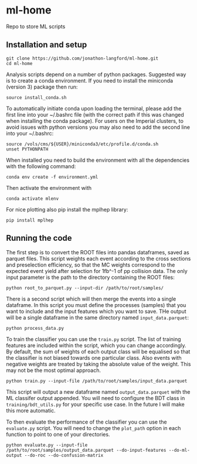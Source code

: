 # ml-home
Repo to store ML scripts

## Installation and setup
```
git clone https://github.com/jonathon-langford/ml-home.git
cd ml-home
```
Analysis scripts depend on a number of python packages. Suggested way is to create a conda environment. If you need to install the miniconda (version 3) package then run:
```
source install_conda.sh
```
To automatically initiate conda upon loading the terminal, please add the first line into your ~/.bashrc file (with the correct path if this was changed when installing the conda package). For users on the Imperial clusters, to avoid issues with python versions you may also need to add the second line into your ~/.bashrc:
```
source /vols/cms/${USER}/miniconda3/etc/profile.d/conda.sh
unset PYTHONPATH
```
When installed you need to build the environment with all the dependencies with the following command:
```
conda env create -f environment.yml
```
Then activate the environment with
```
conda activate mlenv
```
For nice plotting also pip install the mplhep library:
```
pip install mplhep
```

## Running the code
The first step is to convert the ROOT files into pandas dataframes, saved as parquet files. This script weights each event according to the cross sections and preselection efficiency, so that the MC weights correspond to the expected event yield after selection for 1fb^-1 of pp collision data. The only input parameter is the path to the directory containing the ROOT files:
```
python root_to_parquet.py --input-dir /path/to/root/samples/
```

There is a second script which will then merge the events into a single dataframe. In this script you must define the processes (samples) that you want to include and the input features which you want to save. THe output will be a single dataframe in the same directory named `input_data.parquet`:
```
python process_data.py
```

To train the classifier you can use the `train.py` script. The list of training features are included within the script, which you can change accordingly. By default, the sum of weights of each output class will be equalised so that the classifier is not biased towards one particular class. Also events with negative weights are treated by taking the absolute value of the weight. This may not be the most optimal approach.
```
python train.py --input-file /path/to/root/samples/input_data.parquet
```
This script will output a new dataframe named `output_data.parquet` with the ML classifer output appended. You will need to configure the BDT class in `training/bdt_utils.py` for your specific use case. In the future I will make this more automatic.


To then evaluate the performance of the classifier you can use the `evaluate.py` script. You will need to change the `plot_path` option in each function to point to one of your directories.
```
python evaluate.py --input-file /path/to/root/samples/output_data.parquet --do-input-features --do-ml-output --do-roc --do-confusion-matrix
```
